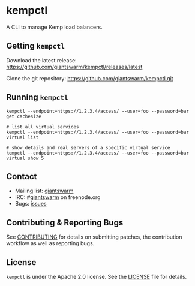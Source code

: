 # kempctl

A CLI to manage Kemp load balancers.

## Getting `kempctl`

Download the latest release: https://github.com/giantswarm/kempctl/releases/latest

Clone the git repository: https://github.com/giantswarm/kempctl.git

## Running `kempctl`

```
kempctl --endpoint=https://1.2.3.4/access/ --user=foo --password=bar get cachesize

# list all virtual services
kempctl --endpoint=https://1.2.3.4/access/ --user=foo --password=bar virtual list

# show details and real servers of a specific virtual service
kempctl --endpoint=https://1.2.3.4/access/ --user=foo --password=bar virtual show 5
```

## Contact

- Mailing list: [giantswarm](https://groups.google.com/forum/!forum/giantswarm)
- IRC: #[giantswarm](irc://irc.freenode.org:6667/#giantswarm) on freenode.org
- Bugs: [issues](https://github.com/giantswarm/kempctl/issues)

## Contributing & Reporting Bugs

See [CONTRIBUTING](CONTRIBUTING.md) for details on submitting patches, the contribution workflow as well as reporting bugs.

## License

`kempctl` is under the Apache 2.0 license. See the [LICENSE](LICENSE) file for details.
